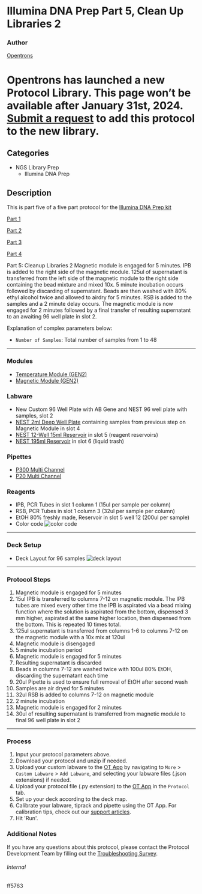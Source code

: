 # Illumina DNA Prep Part 5, Clean Up Libraries 2

### Author
[Opentrons](https://opentrons.com/)


# Opentrons has launched a new Protocol Library. This page won’t be available after January 31st, 2024. [Submit a request](https://docs.google.com/forms/d/e/1FAIpQLSdYYp9QCKow4nn0KlCVsMS3HX0eJ0N9O7-erajKvcpT0lWbSg/viewform) to add this protocol to the new library.

## Categories
* NGS Library Prep
    * Illumina DNA Prep

## Description
This is part five of a five part protocol for the [Illumina DNA Prep kit](https://www.illumina.com/products/by-type/sequencing-kits/library-prep-kits/nextera-dna-flex.html)

[Part 1](https://develop.protocols.opentrons.com/protocol/ff5763)

[Part 2](https://develop.protocols.opentrons.com/protocol/ff5763_part2)

[Part 3](https://develop.protocols.opentrons.com/protocol/ff5763_part3)

[Part 4](https://develop.protocols.opentrons.com/protocol/ff5763_part4)

Part 5: Cleanup Libraries 2
Magnetic module is engaged for 5 minutes. IPB is added to the right side of the magnetic module. 125ul of supernatant is transferred from the left side of the magnetic module to the right side containing the bead mixture and mixed 10x. 5 minute incubation occurs followed by discarding of supernatant. Beads are then washed with 80% ethyl alcohol twice and allowed to airdry for 5 minutes. RSB is added to the samples and a 2 minute delay occurs. The magnetic module is now engaged for 2 minutes followed by a final transfer of resulting supernatant to an awaiting 96 well plate in slot 2.

Explanation of complex parameters below:
* `Number of Samples`: Total number of samples from 1 to 48

---

### Modules
* [Temperature Module (GEN2)](https://shop.opentrons.com/collections/hardware-modules/products/tempdeck)
* [Magnetic Module (GEN2)](https://shop.opentrons.com/collections/hardware-modules/products/magdeck)

### Labware
* New Custom 96 Well Plate with AB Gene and NEST 96 well plate with samples, slot 2
* [NEST 2ml Deep Well Plate](https://shop.opentrons.com/nest-2-ml-96-well-deep-well-plate-v-bottom/) containing samples from previous step on Magnetic Module in slot 4
* [NEST 12-Well 15ml Reservoir](https://shop.opentrons.com/nest-12-well-reservoirs-15-ml/) in slot 5 (reagent reservoirs)
* [NEST 195ml Reservoir](https://shop.opentrons.com/nest-1-well-reservoirs-195-ml/) in slot 6 (liquid trash)


### Pipettes
* [P300 Multi Channel](https://shop.opentrons.com/8-channel-electronic-pipette/)
* [P20 Multi Channel](https://shop.opentrons.com/8-channel-electronic-pipette/)

### Reagents
* IPB, PCR Tubes in slot 1 column 1 (15ul per sample per column)
* RSB, PCR Tubes in slot 1 column 3 (32ul per sample per column)
* EtOH 80% freshly made, Reservoir in slot 5 well 12 (200ul per sample)
* Color code
![color code](https://opentrons-protocol-library-website.s3.amazonaws.com/custom-README-images/ff5763/part_5/color+code.png)
---
### Deck Setup
* Deck Layout for 96 samples
![deck layout](https://opentrons-protocol-library-website.s3.amazonaws.com/custom-README-images/ff5763/part_5/deck_setup.png)
---
### Protocol Steps
1. Magnetic module is engaged for 5 minutes
2. 15ul IPB is transferred to columns 7-12 on magnetic module. The IPB tubes are mixed every other time the IPB is aspirated via a bead mixing function where the solution is aspirated from the bottom, dispensed 3 mm higher, aspirated at the same higher location, then dispensed from the bottom. This is repeated 10 times total.
3. 125ul supernatant is transferred from columns 1-6 to columns 7-12 on the magnetic module with a 10x mix at 120ul
4. Magnetic module is disengaged
5. 5 minute incubation period
6. Magnetic module is engaged for 5 minutes
7. Resulting supernatant is discarded
8. Beads in columns 7-12 are washed twice with 100ul 80% EtOH, discarding the supernatant each time
9. 20ul Pipette is used to ensure full removal of EtOH after second wash
10. Samples are air dryed for 5 minutes
11. 32ul RSB is added to columns 7-12 on magnetic module
12. 2 minute incubation
13. Magnetic module is engaged for 2 minutes
14. 30ul of resulting supernatant is transferred from magnetic module to final 96 well plate in slot 2
---

### Process
1. Input your protocol parameters above.
2. Download your protocol and unzip if needed.
3. Upload your custom labware to the [OT App](https://opentrons.com/ot-app) by navigating to `More` > `Custom Labware` > `Add Labware`, and selecting your labware files (.json extensions) if needed.
4. Upload your protocol file (.py extension) to the [OT App](https://opentrons.com/ot-app) in the `Protocol` tab.
5. Set up your deck according to the deck map.
6. Calibrate your labware, tiprack and pipette using the OT App. For calibration tips, check out our [support articles](https://support.opentrons.com/en/collections/1559720-guide-for-getting-started-with-the-ot-2).
7. Hit 'Run'.

### Additional Notes
If you have any questions about this protocol, please contact the Protocol Development Team by filling out the [Troubleshooting Survey](https://protocol-troubleshooting.paperform.co/).

###### Internal
ff5763
